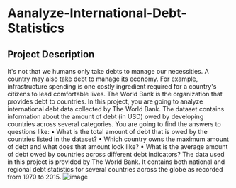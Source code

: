 # Aanalyze-International-Debt-Statistics

## Project Description
It's not that we humans only take debts to manage our necessities. A country may also take debt to manage its economy. For example, infrastructure spending is one costly ingredient required for a country's citizens to lead comfortable lives. The World Bank is the organization that provides debt to countries.
In this project, you are going to analyze international debt data collected by The World Bank. The dataset contains information about the amount of debt (in USD) owed by developing countries across several categories. You are going to find the answers to questions like:
	• What is the total amount of debt that is owed by the countries listed in the dataset?
	• Which country owns the maximum amount of debt and what does that amount look like?
	• What is the average amount of debt owed by countries across different debt indicators?
The data used in this project is provided by The World Bank. It contains both national and regional debt statistics for several countries across the globe as recorded from 1970 to 2015.
![image](https://user-images.githubusercontent.com/101866033/167979476-f5a3aeae-564e-48ee-8b16-5354b94928be.png)
